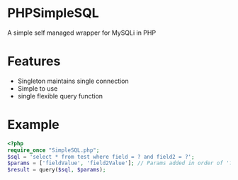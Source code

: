 # PHPSimpleSQL
A simple self managed wrapper for MySQLi in PHP

# Features
 * Singleton maintains single connection
 * Simple to use
 * single flexible query function
 
# Example
```php
<?php
require_once "SimpleSQL.php";
$sql = 'select * from test where field = ? and field2 = ?';
$params = ['fieldValue', 'field2Value']; // Params added in order of '?' placement in query
$result = query($sql, $params);
```
